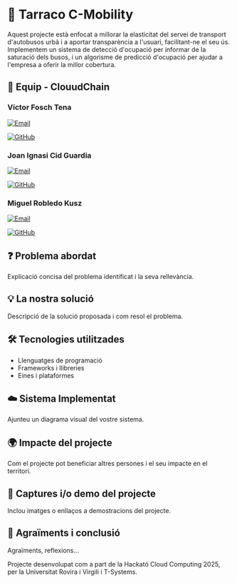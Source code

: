 # 📌 Tarraco C-Mobility

Aquest projecte està enfocat a millorar la elasticitat del servei de transport d'autobusos urbà i a aportar transparència a l'usuari, facilitant-ne el seu ús. Implementem un sistema de detecció d'ocupació per informar de la saturació dels busos, i un algorisme de predicció d'ocupació per ajudar a l'empresa a oferir la millor cobertura.

## 👥 Equip - ClouudChain

### Víctor Fosch Tena

[![Email](https://img.shields.io/badge/Email-<adreca-correu1>-blue)](mailto:<adreca-correu1>)

[![GitHub](https://img.shields.io/badge/GitHub-<nom-usuari-github1>-black?logo=github)](https://github.com/<nom-usuari-github1>)

### Joan Ignasi Cid Guardia

[![Email](https://img.shields.io/badge/Email-<adreca-correu2>-blue)](mailto:<adreca-correu2>)

[![GitHub](https://img.shields.io/badge/GitHub-<nom-usuari-github2>-black?logo=github)](https://github.com/<nom-usuari-github2>)


### Miguel Robledo Kusz

[![Email](https://img.shields.io/badge/Email-<adreca-correu3>-blue)](mailto:<adreca-correu3>)

[![GitHub](https://img.shields.io/badge/GitHub-<nom-usuari-github3>-black?logo=github)](https://github.com/<nom-usuari-github3>)


## ❓ Problema abordat

Explicació concisa del problema identificat i la seva rellevància.

## 💡 La nostra solució

Descripció de la solució proposada i com resol el problema.

## 🛠️ Tecnologies utilitzades

- Llenguatges de programació  
- Frameworks i llibreries  
- Eines i plataformes  

## ☁️ Sistema Implementat

Ajunteu un diagrama visual del vostre sistema.

## 🌍 Impacte del projecte

Com el projecte pot beneficiar altres persones i el seu impacte en el territori.

## 📸 Captures i/o demo del projecte

Inclou imatges o enllaços a demostracions del projecte.

## 🙌 Agraïments i conclusió

Agraïments, reflexions...

Projecte desenvolupat com a part de la Hackató Cloud Computing 2025, per la Universitat Rovira i Virgili i T-Systems.
